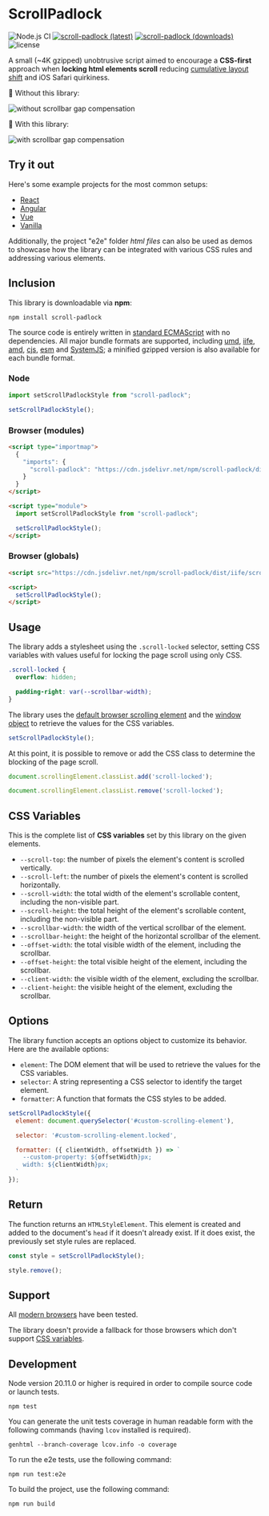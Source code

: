 # ScrollPadlock

![Node.js CI](https://github.com/memob0x/scroll-padlock/workflows/Node.js%20CI/badge.svg)
[![scroll-padlock (latest)](https://img.shields.io/npm/v/scroll-padlock/latest.svg)](https://www.npmjs.com/package/scroll-padlock)
[![scroll-padlock (downloads)](https://img.shields.io/npm/dy/scroll-padlock.svg)](https://www.npmjs.com/package/scroll-padlock)
![license](https://img.shields.io/npm/l/scroll-padlock)

A small (~4K gzipped) unobtrusive script aimed to encourage a **CSS-first** approach when **locking html elements scroll** reducing [cumulative layout shift](https://web.dev/cls/) and iOS Safari quirkiness.

🙅 Without this library:

![without scrollbar gap compensation](https://github.com/memob0x/scroll-padlock/blob/master/docs/without-gap-compensation.gif?raw=true)

💁 With this library:

![with scrollbar gap compensation](https://github.com/memob0x/scroll-padlock/blob/master/docs/with-gap-compensation.gif?raw=true)

## Try it out

Here's some example projects for the most common setups:

- [React](https://vouoz.csb.app/)
- [Angular](https://xuudg.csb.app/)
- [Vue](https://6ewti.csb.app/)
- [Vanilla](https://rgzrb.csb.app/)

Additionally, the project "e2e" folder _html files_ can also be used as demos to showcase how the library can be integrated with various CSS rules and addressing various elements.

## Inclusion

This library is downloadable via **npm**:

```shell
npm install scroll-padlock
```

The source code is entirely written in [standard ECMAScript](https://tc39.es/) with no dependencies.
All major bundle formats are supported, including [umd](https://github.com/umdjs/umd), [iife](https://developer.mozilla.org/en-US/docs/Glossary/IIFE), [amd](https://en.wikipedia.org/wiki/Asynchronous_module_definition), [cjs](https://en.wikipedia.org/wiki/CommonJS), [esm](https://developer.mozilla.org/en-US/docs/Web/JavaScript/Guide/Modules) and [SystemJS](https://github.com/systemjs/systemjs); a minified gzipped version is also available for each bundle format.

### Node

```javascript
import setScrollPadlockStyle from "scroll-padlock";

setScrollPadlockStyle();
```

### Browser (modules)

```html
<script type="importmap">
  {
    "imports": {
      "scroll-padlock": "https://cdn.jsdelivr.net/npm/scroll-padlock/dist/es/scroll-padlock.min.js"
    }
  }
</script>

<script type="module">
  import setScrollPadlockStyle from "scroll-padlock";

  setScrollPadlockStyle();
</script>
```

### Browser (globals)

```html
<script src="https://cdn.jsdelivr.net/npm/scroll-padlock/dist/iife/scroll-padlock.min.js"></script>

<script>
  setScrollPadlockStyle();
</script>
```

## Usage

The library adds a stylesheet using the `.scroll-locked` selector, setting CSS variables with values useful for locking the page scroll using only CSS.

```css
.scroll-locked {
  overflow: hidden;

  padding-right: var(--scrollbar-width);
}
```

The library uses the [default browser scrolling element](https://developer.mozilla.org/en-US/docs/Web/API/document/scrollingElement) and the [window object](https://developer.mozilla.org/en-US/docs/Web/API/Window) to retrieve the values for the CSS variables.

```javascript
setScrollPadlockStyle();
```

At this point, it is possible to remove or add the CSS class to determine the blocking of the page scroll.

```javascript
document.scrollingElement.classList.add('scroll-locked');

document.scrollingElement.classList.remove('scroll-locked');
```

## CSS Variables

This is the complete list of **CSS variables** set by this library on the given elements.

- `--scroll-top`: the number of pixels the element's content is scrolled vertically.
- `--scroll-left`: the number of pixels the element's content is scrolled horizontally.
- `--scroll-width`: the total width of the element's scrollable content, including the non-visible part.
- `--scroll-height`: the total height of the element's scrollable content, including the non-visible part.
- `--scrollbar-width`: the width of the vertical scrollbar of the element.
- `--scrollbar-height`: the height of the horizontal scrollbar of the element.
- `--offset-width`: the total visible width of the element, including the scrollbar.
- `--offset-height`: the total visible height of the element, including the scrollbar.
- `--client-width`: the visible width of the element, excluding the scrollbar.
- `--client-height`: the visible height of the element, excluding the scrollbar.

## Options

The library function accepts an options object to customize its behavior. Here are the available options:

- `element`: The DOM element that will be used to retrieve the values for the CSS variables.
- `selector`: A string representing a CSS selector to identify the target element.
- `formatter`: A function that formats the CSS styles to be added.

```javascript
setScrollPadlockStyle({
  element: document.querySelector('#custom-scrolling-element'),

  selector: '#custom-scrolling-element.locked',

  formatter: ({ clientWidth, offsetWidth }) => `
    --custom-property: ${offsetWidth}px;
    width: ${clientWidth}px;
  `
});
```

## Return

The function returns an `HTMLStyleElement`. This element is created and added to the document's `head` if it doesn't already exist. If it does exist, the previously set style rules are replaced.

```javascript
const style = setScrollPadlockStyle();

style.remove();
```

## Support

All [modern browsers](https://teamtreehouse.com/community/what-is-a-modern-browser) have been tested.

The library doesn't provide a fallback for those browsers which don't support [CSS variables](https://caniuse.com/css-variables).

## Development

Node version 20.11.0 or higher is required in order to compile source code or launch tests.

```shell
npm test
```

You can generate the unit tests coverage in human readable form with the following commands (having `lcov` installed is required).

```shell
genhtml --branch-coverage lcov.info -o coverage
```

To run the e2e tests, use the following command:

```shell
npm run test:e2e
```

To build the project, use the following command:

```shell
npm run build
```
